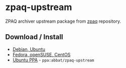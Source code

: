 # zpaq-upstream

ZPAQ archiver upstream package from [zpaq](https://github.com/zpaq/zpaq) repository.

## Download / Install

* [Debian, Ubuntu](http://software.opensuse.org/download.html?project=home:antonbatenev:zpaq-upstream&package=zpaq-upstream)
* [Fedora, openSUSE, CentOS](http://software.opensuse.org/download.html?project=home:antonbatenev:zpaq-upstream&package=zpaq-upstream)
* [Ubuntu PPA](https://launchpad.net/~abbat/+archive/ubuntu/zpaq-upstream) - `ppa:abbat/zpaq-upstream`
